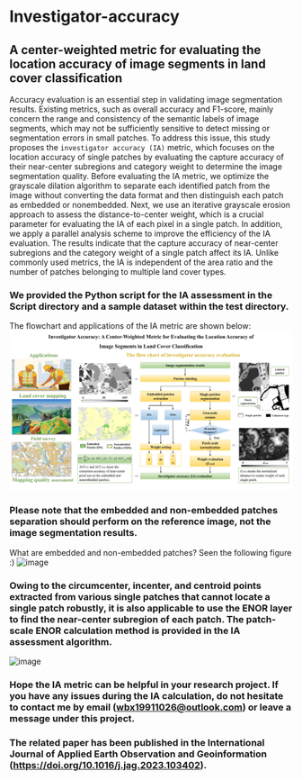 # Investigator-accuracy
## A center-weighted metric for evaluating the location accuracy of image segments in land cover classification

Accuracy evaluation is an essential step in validating image segmentation results. Existing metrics, such as overall accuracy and F1-score, mainly concern the range and consistency of the semantic labels of image segments, which may not be sufficiently sensitive to detect missing or segmentation errors in small patches. To address this issue, this study proposes the `investigator accuracy (IA)` metric, which focuses on the location accuracy of single patches by evaluating the capture accuracy of their near-center subregions and category weight to determine the image segmentation quality. Before evaluating the IA metric, we optimize the grayscale dilation algorithm to separate each identified patch from the image without converting the data format and then distinguish each patch as embedded or nonembedded. Next, we use an iterative grayscale erosion approach to assess the distance-to-center weight, which is a crucial parameter for evaluating the IA of each pixel in a single patch. In addition, we apply a parallel analysis scheme to improve the efficiency of the IA evaluation. The results indicate that the capture accuracy of near-center subregions and the category weight of a single patch affect its IA. Unlike commonly used metrics, the IA is independent of the area ratio and the number of patches belonging to multiple land cover types.

###  We provided the Python script for the IA assessment in the Script directory and a sample dataset within the test directory. 
The flowchart and applications of the IA metric are shown below:
![image](PNG/Workflow.jpg)

### Please note that the embedded and non-embedded patches separation should perform on the reference image, not the image segmentation results. 
What are embedded and non-embedded patches? Seen the following figure  :)
![image](PNG/Figure5.jpg)



### Owing to the circumcenter, incenter, and centroid points extracted from various single patches that cannot locate a single patch robustly, it is also applicable to use the ENOR layer to find the near-center subregion of each patch. The patch-scale ENOR calculation method is provided in the IA assessment algorithm.
![image](PNG/LOCATION.jpg)


### Hope the IA metric can be helpful in your research project. If you have any issues during the IA calculation, do not hesitate to contact me by email (wbx19911026@outlook.com) or leave a message under this project.
### The related paper has been published in the International Journal of Applied Earth Observation and Geoinformation (https://doi.org/10.1016/j.jag.2023.103402).









